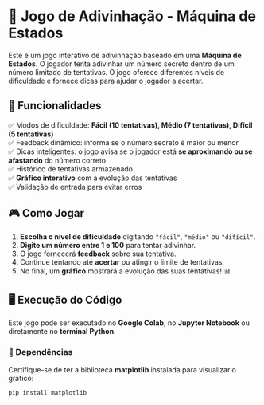 # 🎯 Jogo de Adivinhação - Máquina de Estados

Este é um jogo interativo de adivinhação baseado em uma **Máquina de Estados**. O jogador tenta adivinhar um número secreto dentro de um número limitado de tentativas. O jogo oferece diferentes níveis de dificuldade e fornece dicas para ajudar o jogador a acertar.

## 📌 Funcionalidades

✅ Modos de dificuldade: **Fácil (10 tentativas), Médio (7 tentativas), Difícil (5 tentativas)**  
✅ Feedback dinâmico: informa se o número secreto é maior ou menor  
✅ Dicas inteligentes: o jogo avisa se o jogador está **se aproximando ou se afastando** do número correto  
✅ Histórico de tentativas armazenado  
✅ **Gráfico interativo** com a evolução das tentativas  
✅ Validação de entrada para evitar erros  

## 🎮 Como Jogar

1. **Escolha o nível de dificuldade** digitando `"fácil"`, `"médio"` ou `"difícil"`.  
2. **Digite um número entre 1 e 100** para tentar adivinhar.  
3. O jogo fornecerá **feedback** sobre sua tentativa.  
4. Continue tentando até **acertar** ou atingir o limite de tentativas.  
5. No final, um **gráfico** mostrará a evolução das suas tentativas! 📊  

## 🖥️ Execução do Código

Este jogo pode ser executado no **Google Colab**, no **Jupyter Notebook** ou diretamente no **terminal Python**.  

### 📌 Dependências  
Certifique-se de ter a biblioteca **matplotlib** instalada para visualizar o gráfico:  
```bash
pip install matplotlib
